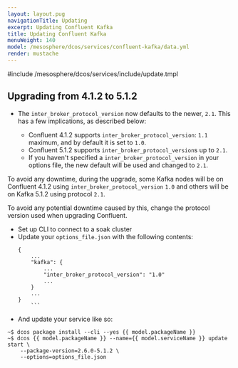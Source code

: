 ```yaml
---
layout: layout.pug
navigationTitle: Updating 
excerpt: Updating Confluent Kafka
title: Updating Confluent Kafka
menuWeight: 140
model: /mesosphere/dcos/services/confluent-kafka/data.yml
render: mustache
---
```


#include /mesosphere/dcos/services/include/update.tmpl


## Upgrading from 4.1.2 to 5.1.2
  
* The `inter_broker_protocol_version` now defaults to the newer, `2.1`. This has a few implications, as described below:

  - Confluent 4.1.2 supports `inter_broker_protocol_version`: `1.1` maximum, and by default it is set to `1.0`.
  - Confluent 5.1.2 supports `inter_broker_protocol_version`s up to `2.1`. 
  - If you haven't specified a `inter_broker_protocol_version` in your options file, the new default will be used and changed to `2.1`.

To avoid any downtime, during the upgrade, some Kafka nodes will be on Confluent 4.1.2 using `inter_broker_protocol_version` `1.0` and others will be on Kafka 5.1.2 using protocol `2.1`.

To avoid any potential downtime caused by this, change the protocol version used when upgrading Confluent.

- Set up CLI to connect to a soak cluster
- Update your `options_file.json` with the following contents:
  ```
  {
	  ...
	  "kafka": {
		  ...
		  "inter_broker_protocol_version": "1.0"
		  ...
	  }
	  ...
  }
	  ```

- And update your service like so:
 ```
 ~$ dcos package install --cli --yes {{ model.packageName }}
 ~$ dcos {{ model.packageName }} --name={{ model.serviceName }} update start \
	 --package-version=2.6.0-5.1.2 \
	 --options=options_file.json
```
